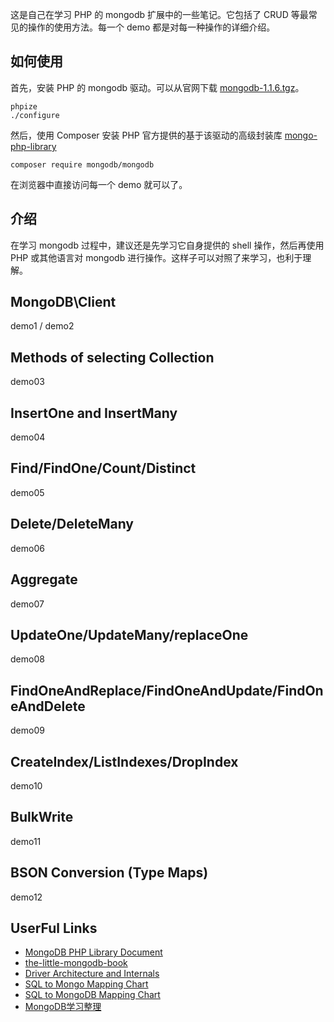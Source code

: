 
这是自己在学习 PHP 的 mongodb 扩展中的一些笔记。它包括了 CRUD 等最常见的操作的使用方法。每一个 demo 都是对每一种操作的详细介绍。

## 如何使用

首先，安装 PHP 的 mongodb 驱动。可以从官网下载 [mongodb-1.1.6.tgz](http://pecl.php.net/package/mongodb)。

    phpize
    ./configure

然后，使用 Composer 安装 PHP 官方提供的基于该驱动的高级封装库 [mongo-php-library](https://github.com/mongodb/mongo-php-library)

    composer require mongodb/mongodb

在浏览器中直接访问每一个 demo 就可以了。

## 介绍

在学习 mongodb 过程中，建议还是先学习它自身提供的 shell 操作，然后再使用 PHP 或其他语言对 mongodb 进行操作。这样子可以对照了来学习，也利于理解。

## MongoDB\Client

demo1 / demo2

## Methods of selecting Collection

demo03

## InsertOne and InsertMany

demo04

## Find/FindOne/Count/Distinct

demo05

## Delete/DeleteMany

demo06

## Aggregate

demo07

## UpdateOne/UpdateMany/replaceOne

demo08

## FindOneAndReplace/FindOneAndUpdate/FindOneAndDelete

demo09

## CreateIndex/ListIndexes/DropIndex

demo10

## BulkWrite

demo11

## BSON Conversion (Type Maps)

demo12

## UserFul Links

- [MongoDB PHP Library Document](http://mongodb.github.io/mongo-php-library/)
- [the-little-mongodb-book](https://github.com/ilivebox/the-little-mongodb-book)
- [Driver Architecture and Internals](http://au1.php.net/manual/zh/mongodb.overview.php)
- [SQL to Mongo Mapping Chart](http://php.net/manual/en/mongo.sqltomongo.php)
- [SQL to MongoDB Mapping Chart](https://docs.mongodb.com/manual/reference/sql-comparison/)
- [MongoDB学习整理](http://webfuse.cn/2016/05/26/MongoDB%E5%AD%A6%E4%B9%A0%E6%95%B4%E7%90%86/)
